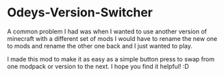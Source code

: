 # Odeys-Version-Switcher

A common problem I had was when I wanted to use another version of minecraft with a different set of mods
I would have to rename the new one to mods and rename the other one back and I just wanted to play.

I made this mod to make it as easy as a simple button press to swap from one modpack or version to the next. I hope you find it helpful! :D
